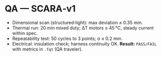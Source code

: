 # QA — SCARA‑v1

- Dimensional scan (structured‑light): max deviation ≤ 0.35 mm.
- Thermal run: 20 min mixed duty; ΔT motors ≤ 45 °C, steady current within spec.
- Repeatability test: 50 cycles to 3 points; σ ≤ 0.2 mm.
- Electrical: insulation check; harness continuity OK.
**Result:** `PASS/FAIL` with metrics in `.fqt` (QA traveler).
